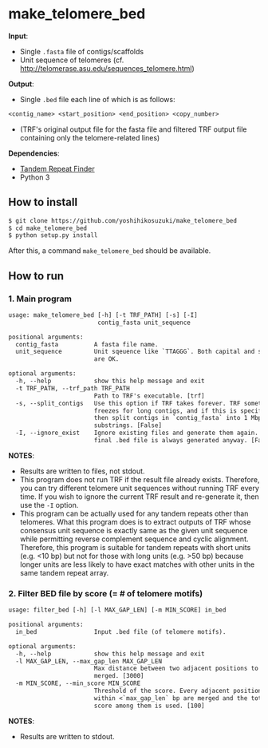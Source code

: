 # make_telomere_bed

**Input**:

* Single `.fasta` file of contigs/scaffolds
* Unit sequence of telomeres (cf. http://telomerase.asu.edu/sequences_telomere.html)

**Output**: 

* Single `.bed` file each line of which is as follows:

```txt
<contig_name> <start_position> <end_position> <copy_number>
```

* (TRF's original output file for the fasta file and filtered TRF output file containing only the telomere-related lines)

**Dependencies**:

* [Tandem Repeat Finder](https://github.com/Benson-Genomics-Lab/TRF)
* Python 3

## How to install

```bash
$ git clone https://github.com/yoshihikosuzuki/make_telomere_bed
$ cd make_telomere_bed
$ python setup.py install
```

After this, a command `make_telomere_bed` should be available.

## How to run

### 1. Main program

```txt
usage: make_telomere_bed [-h] [-t TRF_PATH] [-s] [-I]
                         contig_fasta unit_sequence

positional arguments:
  contig_fasta          A fasta file name.
  unit_sequence         Unit sqeuence like `TTAGGG`. Both capital and small
                        are OK.

optional arguments:
  -h, --help            show this help message and exit
  -t TRF_PATH, --trf_path TRF_PATH
                        Path to TRF's executable. [trf]
  -s, --split_contigs   Use this option if TRF takes forever. TRF sometimes
                        freezes for long contigs, and if this is specified,
                        then split contigs in `contig_fasta` into 1 Mbp
                        substrings. [False]
  -I, --ignore_exist    Ignore existing files and generate them again. The
                        final .bed file is always generated anyway. [False]
```

**NOTES**:

* Results are written to files, not stdout.
* This program does not run TRF if the result file already exists. Therefore, you can try different telomere unit sequences without running TRF every time. If you wish to ignore the current TRF result and re-generate it, then use the `-I` option.
* This program can be actually used for any tandem repeats other than telomeres. What this program does is to extract outputs of TRF whose consensus unit sequence is exactly same as the given unit sequence while permitting reverse complement sequence and cyclic alignment. Therefore, this program is suitable for tandem repeats with short units (e.g. <10 bp) but not for those with long units (e.g. >50 bp) because longer units are less likely to have exact matches with other units in the same tandem repeat array.

### 2. Filter BED file by score (= # of telomere motifs)

```txt
usage: filter_bed [-h] [-l MAX_GAP_LEN] [-m MIN_SCORE] in_bed

positional arguments:
  in_bed                Input .bed file (of telomere motifs).

optional arguments:
  -h, --help            show this help message and exit
  -l MAX_GAP_LEN, --max_gap_len MAX_GAP_LEN
                        Max distance between two adjacent positions to be
                        merged. [3000]
  -m MIN_SCORE, --min_score MIN_SCORE
                        Threshold of the score. Every adjacent positions
                        within <`max_gap_len` bp are merged and the total
                        score among them is used. [100]
```

**NOTES**:

* Results are written to stdout.
